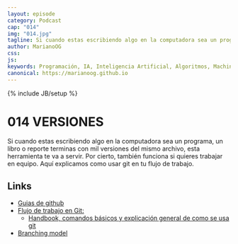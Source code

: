 ```yaml
---
layout: episode
category: Podcast
cap: "014"
img: "014.jpg"
tagline: Si cuando estas escribiendo algo en la computadora sea un programa, un libro o reporte terminas con mil versiones del mismo archivo, esta herramienta te va a servir. Por cierto, también funciona si quieres trabajar en equipo. Aquí explicamos como usar git en tu flujo de trabajo.
author: MarianoOG
css: 
js: 
keywords: Programación, IA, Inteligencia Artificial, Algoritmos, Machine Learning, Ciencia de Datos, Software, marianoog, PodcastAlgoritmos
canonical: https://marianoog.github.io
---
```

{% include JB/setup %}

# 014 VERSIONES

Si cuando estas escribiendo algo en la computadora sea un programa, un libro o reporte terminas con mil versiones del mismo archivo, esta herramienta te va a servir. Por cierto, también funciona si quieres trabajar en equipo. Aquí explicamos como usar git en tu flujo de trabajo.

## Links

* [Guias de github](https://guides.github.com/)
* [Flujo de trabajo en Git:](https://guides.github.com/introduction/flow/)
  * [Handbook, comandos básicos y explicación general de como se usa git](https://guides.github.com/introduction/git-handbook/)
* [Branching model](https://nvie.com/posts/a-successful-git-branching-model/)
